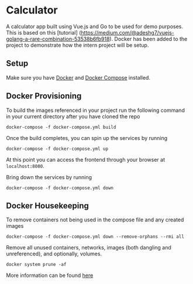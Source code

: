 # Calculator 
A calculator app built using Vue.js and Go to be used for demo purposes. This is based on this [tutorial] (https://medium.com/@adeshg7/vuejs-golang-a-rare-combination-53538b6fb918). Docker has been added to the project to demonstrate how the intern project will be setup. 

## Setup
Make sure you have [Docker](https://www.docker.com/products/docker-desktop) and [Docker Compose](https://docs.docker.com/compose/) installed.

## Docker Provisioning
To build the images referenced in your project run the following command in your current directory after you have cloned the repo
```
docker-compose -f docker-compose.yml build
```

Once the build completes, you can spin up the services by running
```
docker-compose -f docker-compose.yml up
```
At this point you can access the frontend through your browser at `localhost:8080`.

Bring down the services by running
```
docker-compose -f docker-compose.yml down
```

## Docker Housekeeping
To remove containers not being used in the compose file and any created images
```
docker-compose -f docker-compose.yml down --remove-orphans --rmi all
```

Remove all unused containers, networks, images (both dangling and unreferenced), and optionally, volumes.
```
docker system prune -af
```
More information can be found [here](https://vsupalov.com/cleaning-up-after-docker/)

